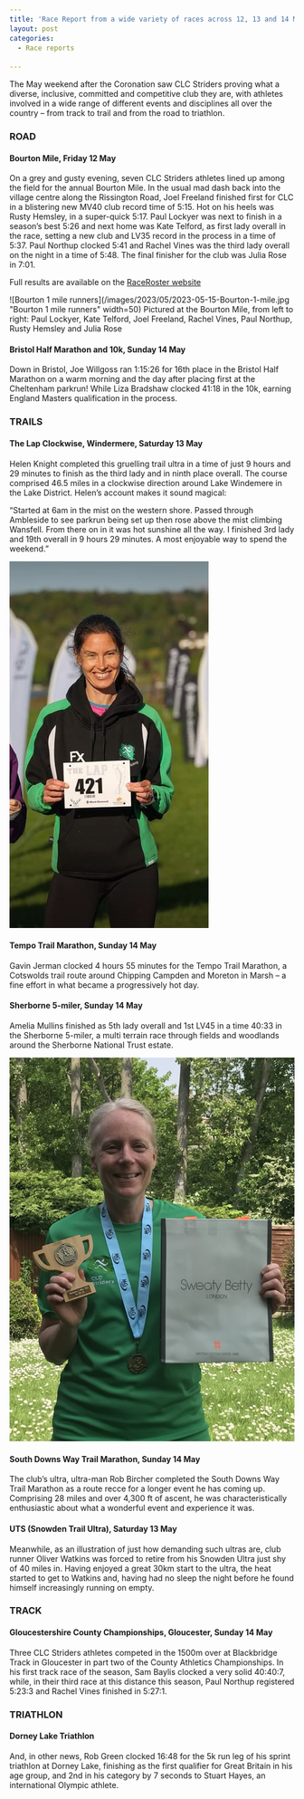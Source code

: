 ```yaml
---
title: 'Race Report from a wide variety of races across 12, 13 and 14 May 2023'
layout: post
categories:
  - Race reports

---
```


The May weekend after the Coronation saw CLC Striders proving what a diverse, inclusive, committed and competitive club they are, with athletes involved in a wide range of different events and disciplines all over the country – from track to trail and from the road to triathlon.

### ROAD

#### Bourton Mile, Friday 12 May

On a grey and gusty evening, seven CLC Striders athletes lined up among the field for the annual Bourton Mile. In the usual mad dash back into the village centre along the Rissington Road, Joel Freeland finished first for CLC in a blistering new MV40 club record time of 5:15. Hot on his heels was Rusty Hemsley, in a super-quick 5:17. Paul Lockyer was next to finish in a season’s best 5:26 and next home was Kate Telford, as first lady overall in the race, setting a new club and LV35 record in the process in a time of 5:37. Paul Northup clocked 5:41 and Rachel Vines was the third lady overall on the night in a time of 5:48. The final finisher for the club was Julia Rose in 7:01.

Full results are available on the [RaceRoster website](https://results.raceroster.com/v2/en-US/results/u3gwjpk6p7vhgrs6/results?subEvent= "RaceRoster website") 

![Bourton 1 mile runners](/images/2023/05/2023-05-15-Bourton-1-mile.jpg "Bourton 1 mile runners" width=50)
Pictured at the Bourton Mile, from left to right: Paul Lockyer, Kate Telford, Joel Freeland, Rachel Vines, Paul Northup, Rusty Hemsley and Julia Rose

#### Bristol Half Marathon and 10k, Sunday 14 May

Down in Bristol, Joe Willgoss ran 1:15:26 for 16th place in the Bristol Half Marathon on a warm morning and the day after placing first at the Cheltenham parkrun! While Liza Bradshaw clocked 41:18 in the 10k, earning England Masters qualification in the process.

### TRAILS

#### The Lap Clockwise, Windermere, Saturday 13 May

Helen Knight completed this gruelling trail ultra in a time of just 9 hours and 29 minutes to finish as the third lady and in ninth place overall. The course comprised 46.5 miles in a clockwise direction around Lake Windemere in the Lake District. Helen’s account makes it sound magical:

“Started at 6am in the mist on the western shore. Passed through Ambleside to see parkrun being set up then rose above the mist climbing Wansfell. From there on in it was hot sunshine all the way.  I finished 3rd lady and 19th overall in 9 hours 29 minutes. A most enjoyable way to spend the weekend.”

![The Lap Clockwise](/images/2023/05/2023-05-15-The-Lap-Clockwise.jpg "The Lap Clockwise")

#### Tempo Trail Marathon, Sunday 14 May

Gavin Jerman clocked 4 hours 55 minutes for the Tempo Trail Marathon, a Cotswolds trail route around Chipping Campden and Moreton in Marsh – a fine effort in what became a progressively hot day.

#### Sherborne 5-miler, Sunday 14 May

Amelia Mullins finished as 5th lady overall and 1st LV45 in a time 40:33 in the Sherborne 5-miler, a multi terrain race through fields and woodlands around the Sherborne National Trust estate.

![The Sherborne 5 miler](/images/2023/05/2023-05-15-Sherborne-5-mile.jpg "The Sherborne 5 miler")

#### South Downs Way Trail Marathon, Sunday 14 May

The club’s ultra, ultra-man Rob Bircher completed the South Downs Way Trail Marathon as a route recce for a longer event he has coming up. Comprising 28 miles and over 4,300 ft of ascent, he was characteristically enthusiastic about what a wonderful event and experience it was.

#### UTS (Snowden Trail Ultra), Saturday 13 May

Meanwhile, as an illustration of just how demanding such ultras are, club runner Oliver Watkins was forced to retire from his Snowden Ultra just shy of 40 miles in. Having enjoyed a great 30km start to the ultra, the heat started to get to Watkins and, having had no sleep the night before he found himself increasingly running on empty. 

### TRACK

#### Gloucestershire County Championships, Gloucester, Sunday 14 May

Three CLC Striders athletes competed in the 1500m over at Blackbridge Track in Gloucester in part two of the County Athletics Championships. In his first track race of the season, Sam Baylis clocked a very solid 40:40:7, while, in their third race at this distance this season, Paul Northup registered 5:23:3 and Rachel Vines finished in 5:27:1.

### TRIATHLON

#### Dorney Lake Triathlon

And, in other news, Rob Green clocked 16:48 for the 5k run leg of his sprint triathlon at Dorney Lake, finishing as the first qualifier for Great Britain in his age group, and 2nd in his category by 7 seconds to Stuart Hayes, an international Olympic athlete.




